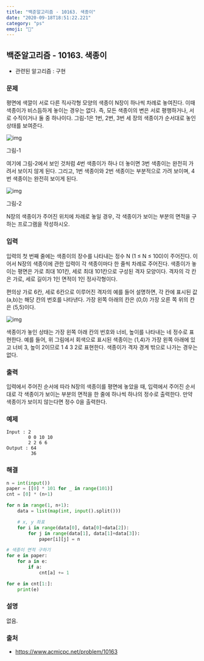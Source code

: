 ```yaml
---
title: "백준알고리즘 - 10163. 색종이"
date: "2020-09-18T18:51:22.221"
category: "ps"
emoji: "🌄"
---
```


## 백준알고리즘 - 10163. 색종이

- 관련된 알고리즘 : 구현

### 문제

평면에 색깔이 서로 다른 직사각형 모양의 색종이 N장이 하나씩 차례로 놓여진다. 이때 색종이가 비스듬하게 놓이는 경우는 없다. 즉, 모든 색종이의 변은 서로 평행하거나, 서로 수직이거나 둘 중 하나이다. 그림-1은 1번, 2번, 3번 세 장의 색종이가 순서대로 놓인 상태를 보여준다.

![img](https://www.acmicpc.net/upload/images/colorpaper1.png)

그림-1

여기에 그림-2에서 보인 것처럼 4번 색종이가 하나 더 놓이면 3번 색종이는 완전히 가려서 보이지 않게 된다. 그리고, 1번 색종이와 2번 색종이는 부분적으로 가려 보이며, 4번 색종이는 완전히 보이게 된다.

![img](https://www.acmicpc.net/upload/images/colorpaper2.png)

그림-2

N장의 색종이가 주어진 위치에 차례로 놓일 경우, 각 색종이가 보이는 부분의 면적을 구하는 프로그램을 작성하시오. 

### 입력

입력의 첫 번째 줄에는 색종이의 장수를 나타내는 정수 N (1 ≤ N ≤ 100)이 주어진다. 이어서 N장의 색종이에 관한 입력이 각 색종이마다 한 줄씩 차례로 주어진다. 색종이가 놓이는 평면은 가로 최대 101칸, 세로 최대 101칸으로 구성된 격자 모양이다. 격자의 각 칸은 가로, 세로 길이가 1인 면적이 1인 정사각형이다. 

편의상 가로 6칸, 세로 6칸으로 이루어진 격자의 예를 들어 설명하면, 각 칸에 표시된 값 (a,b)는 해당 칸의 번호를 나타낸다. 가장 왼쪽 아래의 칸은 (0,0) 가장 오른 쪽 위의 칸은 (5,5)이다. 

![img](https://www.acmicpc.net/upload/images/colorpaper3.png)

색종이가 놓인 상태는 가장 왼쪽 아래 칸의 번호와 너비, 높이를 나타내는 네 정수로 표현한다. 예를 들어, 위 그림에서 회색으로 표시된 색종이는 (1,4)가 가장 왼쪽 아래에 있고 너비 3, 높이 2이므로 1 4 3 2로 표현한다. 색종이가 격자 경계 밖으로 나가는 경우는 없다. 

### 출력

입력에서 주어진 순서에 따라 N장의 색종이를 평면에 놓았을 때, 입력에서 주어진 순서대로 각 색종이가 보이는 부분의 면적을 한 줄에 하나씩 하나의 정수로 출력한다. 만약 색종이가 보이지 않는다면 정수 0을 출력한다. 

### 예제

```
Input : 2
        0 0 10 10
        2 2 6 6
Output : 64
         36
```

### 해결

```python
n = int(input())
paper = [[0] * 101 for _ in range(101)]
cnt = [0] * (n+1)

for n in range(1, n+1):
    data = list(map(int, input().split()))

    # x, y 좌표
    for i in range(data[0], data[0]+data[2]):
        for j in range(data[1], data[1]+data[3]):
            paper[i][j] = n

# 색종이 면적 구하기
for e in paper:
    for a in e:
        if a:
            cnt[a] += 1

for e in cnt[1:]:
    print(e)
```

### 설명

없음.

### 출처

- https://www.acmicpc.net/problem/10163

